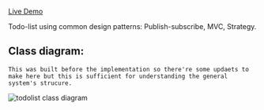 [Live Demo](https://idan-grimberg-damri.github.io/todo-list/)

Todo-list using common design patterns: Publish-subscribe, MVC, Strategy.

## Class diagram: 
```
This was built before the implementation so there're some updaets to make here but this is sufficient for understanding the general system's strucure.
```

![todolist class diagram](https://user-images.githubusercontent.com/81328595/132876976-8554cde8-4a23-4e33-949c-f9d2c9b37ed9.jpg)

